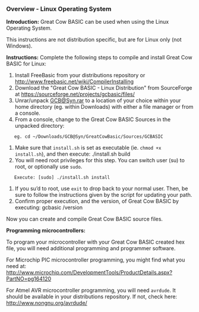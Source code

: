 <div class="section">

<div class="titlepage">

<div>

<div>

### <span id="overview_linux_operating_system"></span>Overview - Linux Operating System

</div>

</div>

</div>

<span class="strong">**Introduction:**</span> Great Cow BASIC can be
used when using the Linux Operating System.

This instructions are not distribution specific, but are for Linux only
(not Windows).

<span class="strong">**Instructions:**</span> Complete the following
steps to compile and install Great Cow BASIC for Linux:

<div class="orderedlist">

1.  Install FreeBasic from your distributions repository or
    <http://www.freebasic.net/wiki/CompilerInstalling>
2.  Download the "Great Cow BASIC - Linux Distribution" from SourceForge
    at <https://sourceforge.net/projects/gcbasic/files/>
3.  Unrar/unpack <GCB@Syn.rar> to a location of your choice within your
    home directory (eg. within Downloads) with either a file manager or
    from a console.
4.  From a console, change to the Great Cow BASIC Sources in the
    unpacked directory:

</div>

``` screen
   eg. cd ~/Downloads/GCB@Syn/GreatCowBasic/Sources/GCBASIC
```

<div class="orderedlist">

1.  Make sure that `install.sh` is set as executable (ie.
    `chmod +x install.sh`), and then execute: ./install.sh build
2.  You will need root privileges for this step. You can switch user
    (su) to root, or optionally use `sudo`.

</div>

``` screen
   Execute: [sudo] ./install.sh install
```

<div class="orderedlist">

1.  If you su’d to root, use `exit` to drop back to your normal user.
    Then, be sure to follow the instructions given by the script for
    updating your path.
2.  Confirm proper execution, and the version, of Great Cow BASIC by
    executing: gcbasic /version

</div>

Now you can create and compile Great Cow BASIC source files.

<span class="strong">**Programming microcontrollers:**</span>

To program your microcontroller with your Great Cow BASIC created hex
file, you will need additional programming and programmer software.

For Microchip PIC microcontroller programming, you might find what you
need at:
<http://www.microchip.com/DevelopmentTools/ProductDetails.aspx?PartNO=pg164120>

For Atmel AVR microcontroller programming, you will need `avrdude`. It
should be available in your distributions repository. If not, check
here: <http://www.nongnu.org/avrdude/>

</div>
